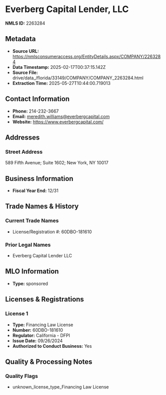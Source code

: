 # Everberg Capital Lender, LLC

**NMLS ID:** 2263284

## Metadata
- **Source URL:** https://nmlsconsumeraccess.org/EntityDetails.aspx/COMPANY/2263284
- **Data Timestamp:** 2025-02-17T00:37:15.142Z
- **Source File:** drive/data_/florida/33149/COMPANY/COMPANY_2263284.html
- **Extraction Time:** 2025-05-27T10:44:00.719013

## Contact Information
- **Phone:** 214-232-3667
- **Email:** meredith.williams@everbergcapital.com
- **Website:** https://www.everbergcapital.com/

## Addresses
### Street Address
589 Fifth Avenue; Suite 1602; New York, NY 10017

## Business Information
- **Fiscal Year End:** 12/31

## Trade Names & History
### Current Trade Names
- License/Registration #: 60DBO-181610

### Prior Legal Names
- Everberg Capital Lender LLC

## MLO Information
- **Type:** sponsored

## Licenses & Registrations

### License 1
- **Type:** Financing Law License
- **Number:** 60DBO-181610
- **Regulator:** California - DFPI
- **Issue Date:** 09/26/2024
- **Authorized to Conduct Business:** Yes

## Quality & Processing Notes
### Quality Flags
- unknown_license_type_Financing Law License
